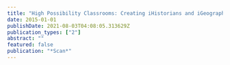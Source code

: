 ```yaml
---
title: "High Possibility Classrooms: Creating iHistorians and iGeographers"
date: 2015-01-01
publishDate: 2021-08-03T04:08:05.313629Z
publication_types: ["2"]
abstract: ""
featured: false
publication: "*Scan*"
---
```


